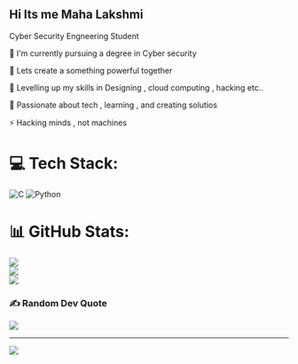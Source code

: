 ## Hi Its me Maha Lakshmi


Cyber Security Engneering Student 

🔭 I'm currently pursuing a degree in Cyber security

🤝 Lets create a something powerful together

🌱 Levelling up my skills in Designing , cloud computing , hacking etc..

💬 Passionate about tech , learning , and creating solutios

⚡ Hacking minds , not machines


# 💻 Tech Stack:
![C](https://img.shields.io/badge/c-%2300599C.svg?style=for-the-badge&logo=c&logoColor=white) ![Python](https://img.shields.io/badge/python-3670A0?style=for-the-badge&logo=python&logoColor=ffdd54)


# 📊 GitHub Stats:
![](https://github-readme-stats.vercel.app/api?username=mahavarathan&theme=dark&hide_border=true&include_all_commits=true&count_private=false)<br/>
![](https://nirzak-streak-stats.vercel.app/?user=mahavarathan&theme=dark&hide_border=true)<br/>
![](https://github-readme-stats.vercel.app/api/top-langs/?username=mahavarathan&theme=dark&hide_border=true&include_all_commits=true&count_private=false&layout=compact)

### ✍️ Random Dev Quote
![](https://quotes-github-readme.vercel.app/api?type=horizontal&theme=tokyonight)

---
[![](https://visitcount.itsvg.in/api?id=mahavarathan&icon=0&color=0)](https://visitcount.itsvg.in)

<!-- Proudly created with GPRM ( https://gprm.itsvg.in ) -->
